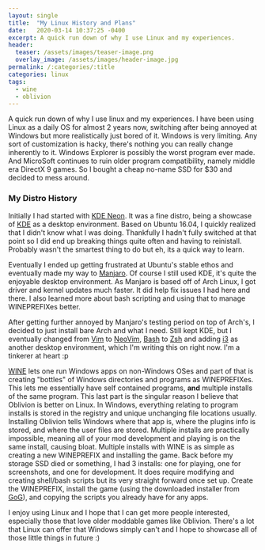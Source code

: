 ```yaml
---
layout: single
title:  "My Linux History and Plans"
date:   2020-03-14 10:37:25 -0400
excerpt: A quick run down of why I use Linux and my experiences.
header: 
  teaser: /assets/images/teaser-image.png
  overlay_image: /assets/images/header-image.jpg
permalink: /:categories/:title
categories: linux 
tags:
  - wine
  - oblivion
---
```

A quick run down of why I use linux and my experiences.
I have been using Linux as a daily OS for almost 2 years now, switching after being annoyed at Windows but more realistically just bored of it.
Windows is very limiting. Any sort of customization is hacky, there's nothing you can really change inherently to it.
Windows Explorer is possibly the worst program ever made. And MicroSoft continues to ruin older program compatibility,
namely middle era DirectX 9 games. So I bought a cheap no-name SSD for $30 and decided to mess around.

<h3>My Distro History</h3>

Initially I had started with [KDE Neon][kde-neon]. It was a fine distro, being a showcase of [KDE][kde] as a desktop environment.
Based on Ubuntu 16.04, I quickly realized that I didn't know what I was doing. Thankfully I hadn't fully switched at that point so I did end up breaking things quite often and having to reinistall.
Probably wasn't the smartest thing to do but eh, its a quick way to learn.


Eventually I ended up getting frustrated at Ubuntu's stable ethos and eventually made my way to [Manjaro][manjaro].
Of course I still used KDE, it's quite the enjoyable desktop environment. As Manjaro is based off of Arch Linux, I got driver and kernel updates much faster.
It did help fix issues I had here and there. I also learned more about bash scripting and using that to manage WINEPREFIXes better. 

After getting further annoyed by Manjaro's testing period on top of Arch's, I decided to just install bare Arch and what I need. 
Still kept KDE, but I eventually changed from [Vim][vim] to [NeoVim][neovim], [Bash][bash] to [Zsh][zsh] and adding [i3][i3] as another desktop environment, which I'm writing this on right now.
I'm a tinkerer at heart :p

[WINE][wine] lets one run Windows apps on non-Windows OSes and part of that is creating "bottles" of Windows directories and programs as WINEPREFIXes.
This lets me essentially have self contained programs, <b>and</b> multiple installs of the same program. This last part is the singular reason I believe that Oblivion is better on Linux.
In Windows, everything relating to program installs is stored in the registry and unique unchanging file locations usually.
Installing Oblivion tells Windows where that app is, where the plugins info is stored, and where the user files are stored.
Multiple installs are practically impossible, meaning all of your mod development and playing is on the same install, causing bloat.
Multiple installs with WINE is as simple as creating a new WINEPREFIX and installing the game.
Back before my storage SSD died or something, I had 3 installs: one for playing, one for screenshots, and one for development.
It does require modifying and creating shell/bash scripts but its very straight forward once set up.
Create the WINEPREFIX, install the game (using the downloaded installer from [GoG][obl-gog]), and copying the scripts you already have for any apps. 

I enjoy using Linux and I hope that I can get more people interested, especially those that love older moddable games like Oblivion. 
There's a lot that Linux can offer that Windows simply can't and I hope to showcase all of those little things in future :)


[kde-neon]:	https://neon.kde.org/
[manjaro]:	https://manjaro.org/
[wine]:		https://www.winehq.org/
[obl-gog]:	https://www.gog.com/game/elder_scrolls_iv_oblivion_game_of_the_year_edition_deluxe_the
[vim]:		https://www.vim.org/
[neovim]:	https://neovim.io/
[bash]:		https://www.gnu.org/software/bash/
[zsh]:		https://www.zsh.org/
[kde]:		https://kde.org/
[i3]:		https://i3wm.org/
